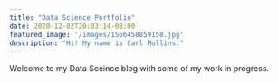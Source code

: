 ```yaml
---
title: "Data Science Portfolio"
date: 2020-12-02T20:03:14-08:00
featured_image: '/images/1566458859158.jpg'
description: "Hi! My name is Carl Mullins."
---
```

Welcome to my Data Sceince blog  with some of my work in progress.
